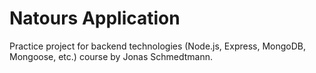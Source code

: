 # Natours Application

Practice project for backend technologies (Node.js, Express, MongoDB, Mongoose, etc.) course by Jonas Schmedtmann.
